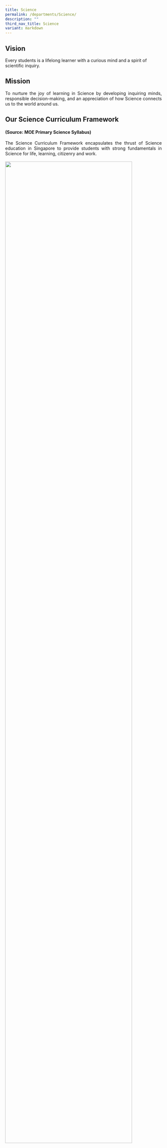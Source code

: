 ```yaml
---
title: Science
permalink: /departments/Science/
description: ""
third_nav_title: Science
variant: markdown
---
```

<h2>Vision</h2>

Every students is a lifelong learner with a curious mind and a spirit of scientific inquiry.

<h2>Mission</h2>

<p style="text-align:justify">To nurture the joy of learning in Science by developing inquiring minds, responsible decision-making, and an appreciation of how Science connects us to the world around us.

</p><h2>Our Science Curriculum Framework</h2>
<p></p><h4>(Source: MOE Primary Science Syllabus)</h4>
<p style="text-align:justify">The Science Curriculum Framework encapsulates the thrust of Science education in Singapore to provide students with strong fundamentals in Science for life, learning, citizenry and work.
<br>
<br>
<img src="/images/framework 2.png" style="width:90%">
</p><h2></h2>

<p style="text-align:justify">Concordians are given opportunities to develop the ways of thinking and doing science through various learning experiences. They engage in discussions, hands-on activiries and the use of SPAKLE kits bring Science to life in the classroom.
<br>
<br>
<img src="/images/Opportunities_1.jpg" style="width:40%">
	<br>
<img src="/images/Oppurtunities_2.jpg" style="width:45%">
<br>
</p><h3><b>Science Key Programmes</b></h3>
<br>
<b style="color:#0000FF">COL.OURS @ Primary 1 &amp; 2: Centre of Learning - Our Unique Research in Science</b>
<br><br>
<img style="width:35%" src="/images/Colours.jpg">
	
<p style="text-align:justify"></p><li>At COL.OURS, we believe that the spirit of scientific inquiry begins early. Although there is no formal Science curriculum at the Primary 1 and 2 levels, our young learners are immersed in richand exciting experiences that ignite their curiousity about the world around them.
</li><li>Through engaging science videos, hand-on activities both inside and outside the classroom, and a thoughtfully curated selection of non-frictionScience books, students are encourageed to explore, ask questions, and discover.
</li><li>COL.OURS@ Primary 1&amp;2 lays a strong foundation for a lifelong love of Science by nurturing inquisitive minds and a sense of wonder in every child.

<br>
<p></p><p></p><center><b style="color:#0000FF">Primary 3 - Little Farmers</b></center>
	
<style type="text/css">
.tg  {border-collapse:collapse;border-spacing:0;margin:0px auto;}
.tg td{border-color:black;border-style:solid;border-width:1px;font-family:Arial, sans-serif;font-size:14px;
  overflow:hidden;padding:10px 5px;word-break:normal;}
.tg th{border-color:black;border-style:solid;border-width:1px;font-family:Arial, sans-serif;font-size:14px;
  font-weight:normal;overflow:hidden;padding:10px 5px;word-break:normal;}
.tg .tg-0lax{text-align:left;vertical-align:top}
.tg .tg-nrix{text-align:center;vertical-align:middle}
</style>
	
<table style="undefined;table-layout: fixed; width: 800px" class="tg">
<colgroup>
<col style="width:400px">
<col style="width: 400px">
</colgroup>
<tbody>
  <tr>
    <td class="tg-0lax"><img src="/images/Little_Farmers_logo.png"></td>
		<td class="tg-0lax"><img src="/images/Little_Farmers_3.jpg"></td>
  </tr>
</tbody>
</table>
	
<p style="text-align:justify"></p></li><li>Primary 3 students are given an opportunity to experience urban farming first-hand in our school’s garden during their Modular CCA. Besides reinforcing their Science learning on plants, it inculcates outdoor education life skills, shelter building, dengue prevention as well as the values of responsibility, teamwork and care towards plants and our environment.
<br><br>
<p></p><p></p><center><b style="color:#0000FF">Primary 4 - Hydroponics</b></center>

<style type="text/css">
.tg  {border-collapse:collapse;border-spacing:0;margin:0px auto;}
.tg td{border-color:black;border-style:solid;border-width:1px;font-family:Arial, sans-serif;font-size:14px;
  overflow:hidden;padding:10px 5px;word-break:normal;}
.tg th{border-color:black;border-style:solid;border-width:1px;font-family:Arial, sans-serif;font-size:14px;
  font-weight:normal;overflow:hidden;padding:10px 5px;word-break:normal;}
.tg .tg-0lax{text-align:left;vertical-align:top}
.tg .tg-nrix{text-align:center;vertical-align:middle}
</style>
	
<table style="undefined;table-layout: fixed; width: 800px" class="tg">
<colgroup>
<col style="width:400px">
<col style="width: 400px">
</colgroup>
<tbody>
  <tr>
    <td class="tg-0lax"><img style="width:85%" src="/images/Hydroponics in school logo.png"></td>
		<td class="tg-0lax"><img style="width:95%" src="/images/Hydroponics.jpg"></td>
  </tr>
</tbody>
</table>
	
<p style="text-align:justify"></p></li><li>Hydroponics is a soilless farming technology commonly used in Singapore. This hands-on programme provides a good opportunity for students to reinforce their learning on plants and plant parts. Primary 4 students get to grow vegetables in our school’s hydroponics system, from transplanting seedlings to harvesting the adult plant after three to four weeks!
<br><br>
<p></p><p></p><center><b style="color:#0000FF">Primary 5 - High Achievers in Science Programme (for selected students)</b></center>


<p style="text-align:justify"></p></li><li>The High Achievers in Science programme aims to nurture selected Concordians who demonstrates high readiness and strong passion in the learning of science to be self-directed students with 21st Century skills such as Critical and Inventive thinking. We aim to inspire these students to learn beyond the MOE- Primary Science Syllabus. Students are given opportunities to participate in E2K Science and also provides opportunities for them to represent our school for Science competitions.                                                                                     
<br><br>
	
  
 <img style="width:45%" src="/images/E2K_Science_2.jpg">
	 <b><p></p>
 <img style="width:45%" src="/images/E2K_Science_1.jpg">
	 <b><p></p>
	<img style="width:45%" src="/images/E2k_Science_3.jpg">
  

	
	 
<p></p><p></p><center><b style="color:#0000FF"></b></center>
<p style="text-align:justify"><br>

</p><p></p><center><b style="color:#0000FF">Primary 1 to 6 - Ecopals @Concord(Environmental Education)</b></center>
<br><br>
 <img style="width:50%" src="/images/ecopal@Concord logo.png">
	<br>
	<img style="width:35%" src="/images/EcoPals_1.jpg">
	<br>
	<img style="width:55%" src="/images/EcoPal2.jpg">
  
<p style="text-align:justify"></p></b></b></li><li><b><b>This programme aims to help students understand the environment, be aware of the current complex issues facing our earth and the future prospect or impact of environmental changes.
</b></b></li><li><b><b>As a recognised Green School, the programme engages our students with "Green" programmes so that every student can take action to keep our environment sustainable for the future.
<br><br>

	
<a href="/departments/Science/our-achievements"><img style="width:30%" src="/images/BUTTON3.png"></a>
	
</b></b></li>